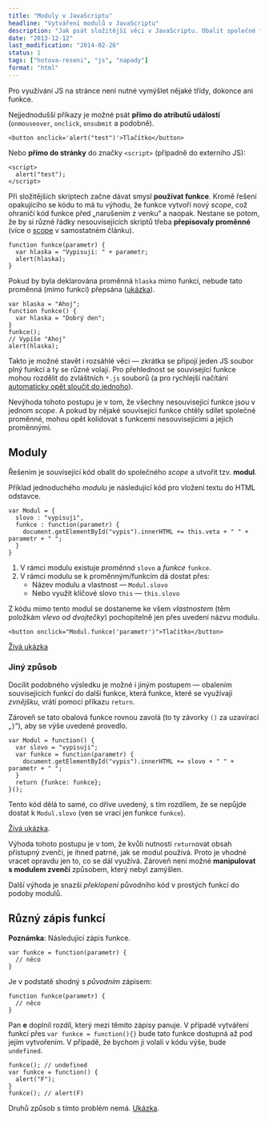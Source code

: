 ```yaml
---
title: "Moduly v JavaScriptu"
headline: "Vytváření modulů v JavaScriptu"
description: "Jak psát složitější věci v JavaScriptu. Obalit společné funkce do „modulů“."
date: "2013-12-12"
last_modification: "2014-02-26"
status: 1
tags: ["hotova-reseni", "js", "napady"]
format: "html"
---
```


<p>Pro využívání JS na stránce není nutné vymýšlet nějaké třídy, dokonce ani funkce.</p>

<p>Nejjednodušší příkazy je možné psát <b>přímo do atributů událostí</b> (<code>onmouseover</code>, <code>onclick</code>, <code>onsubmit</code> a podobně).</p>

<pre><code>&lt;button onclick='alert("test")'>Tlačítko&lt;/button></code></pre>

<p>Nebo <b>přímo do stránky</b> do značky <code>&lt;script></code> (případně do externího JS):</p>

<pre><code>&lt;script>
  alert("test");
&lt;/script></code></pre>

<p>Při složitějších skriptech začne dávat smysl <b>používat funkce</b>. Kromě řešení opakujícího se kódu to má tu výhodu, že funkce vytvoří nový <i>scope</i>, což ohraničí kód funkce před „narušením z venku“ a naopak. Nestane se potom, že by si různé řádky nesouvisejících skriptů třeba <b>přepisovaly proměnné</b> (více o <a href="/scope">scope</a> v samostatném článku).</p>

<pre><code>function funkce(parametr) {
  var hlaska = "Vypisuji: " + parametr;
  alert(hlaska);
}</code></pre>

<p>Pokud by byla deklarována proměnná <code>hlaska</code> mimo funkci, nebude tato proměnná (mimo funkci) přepsána (<a href="https://kod.djpw.cz/etbb">ukázka</a>).</p>

<pre><code>var hlaska = "Ahoj";
function funkce() {
  var hlaska = "Dobrý den"; 
}
funkce();
// Vypíše "Ahoj"
alert(hlaska);</code></pre>

<p>Takto je možné stavět i rozsáhlé věci — zkrátka se připojí jeden JS soubor plný funkcí a ty se různé volají. Pro přehlednost se související funkce mohou rozdělit do zvláštních <code>*.js</code> souborů (a pro rychlejší načítání <a href="/slouceni-js-css">automaticky opět sloučit do jednoho</a>).</p>

<p>Nevýhoda tohoto postupu je v tom, že všechny nesouvisející funkce jsou v jednom <i>scope</i>. A pokud by nějaké související funkce chtěly sdílet společné proměnné, mohou opět kolidovat s funkcemi nesouvisejícími a jejich proměnnými.</p>

<h2 id="moduly">Moduly</h2>
<p>Řešením je související kód obalit do společného <i>scope</i> a utvořit tzv. <b>modul</b>.</p>

<p>Příklad jednoduchého <i>modulu</i> je následující kód pro vložení textu do HTML odstavce.</p>

<pre><code>var Modul = {
  slovo : "vypisuji",
  funkce : function(parametr) {
    document.getElementById("vypis").innerHTML += this.veta + " " + parametr + " ";
  }
}</code></pre>

<ol>
  <li>V rámci modulu existuje <i>proměnná</i> <code>slovo</code> a <i>funkce</i> <code>funkce</code>.</li>
  <li>V rámci modulu se k proměnným/funkcím dá dostat přes:    
    <ul>
      <li>Název modulu a vlastnost — <code>Modul.slovo</code></li>
      <li>Nebo využít klíčové slovo <code>this</code> — <code>this.slovo</code></li>
    </ul>
  </li>
</ol>


<p>Z kódu mimo tento modul se dostaneme ke všem <i>vlastnostem</i> (těm položkám <i>vlevo od dvojtečky</i>) pochopitelně jen přes uvedení názvu modulu.</p>

<pre><code>&lt;button onclick="Modul.funkce('parametr')">Tlačítko&lt;/button></code></pre>

<p><a href="https://kod.djpw.cz/jtbb">Živá ukázka</a></p>

<h3 id="jiny-zpusob">Jiný způsob</h3>

<p>Docílit podobného výsledku je možné i jiným postupem — obalením souvisejících funkcí do další funkce, která funkce, které se využívají <i>zvnějšku</i>, vrátí pomocí příkazu <code>return</code>.</p>

<p>Zároveň se tato obalová funkce rovnou zavolá (to ty závorky <code>()</code> za uzavírací „<code>}</code>“), aby se výše uvedené provedlo.</p>

<pre><code>var Modul = function() {
  var slovo = "vypisuji";
  var funkce = function(parametr) {
    document.getElementById("vypis").innerHTML += slovo + " " + parametr + " ";
  }
  return {funkce: funkce};
}();</code></pre>

<p>Tento kód dělá to samé, co dříve uvedený, s tím rozdílem, že se nepůjde dostat k <code>Modul.slovo</code> (ven se vrací jen funkce <code>funkce</code>).</p>

<p><a href="https://kod.djpw.cz/itbb">Živá ukázka</a>.</p>

<p>Výhoda tohoto postupu je v tom, že kvůli nutnosti <code>return</code>ovat obsah přístupný zvenčí, je ihned patrné, jak se modul používá. Proto je vhodné vracet opravdu jen to, co se dál využívá. Zároveň není možné <b>manipulovat s modulem zvenčí</b> způsobem, který nebyl zamýšlen.</p>

<p>Další výhoda je snazší <i>překlopení</i> původního kód v prostých funkcí do podoby modulů.</p>


<h2 id="zapis-funkci">Různý zápis funkcí</h2>
<p><b>Poznámka</b>: Následující zápis funkce.</p>
<pre><code>var funkce = function(parametr) {
  // něco
}</code></pre>

<p>Je v podstatě shodný s <i>původním</i> zápisem:</p>

<pre><code>function funkce(parametr) {
  // něco
}</code></pre>

<p>Pan <b>e</b> doplnil rozdíl, který mezi těmito zápisy panuje. V případě vytváření funkcí přes <code>var funkce = function(){}</code> bude tato funkce dostupná až pod jejím vytvořením. V případě, že bychom ji volali v kódu výše, bude <code>undefined</code>.</p>

<pre><code>funkce(); // undefined
var funkce = function() {
  alert("F");
}
funkce(); // alert(F)</code></pre>

<p>Druhů způsob s tímto problém nemá. <a href="https://kod.djpw.cz/pqcb">Ukázka</a>.</p>